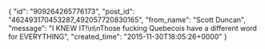  {
   "id": "909264265776173",
   "post_id": "462493170453287_492057720830165",
   "from_name": "Scott Duncan",
   "message": "I KNEW IT!\n\nThose fucking Quebecois have a different word for EVERYTHING",
   "created_time": "2015-11-30T18:05:26+0000"
 }
